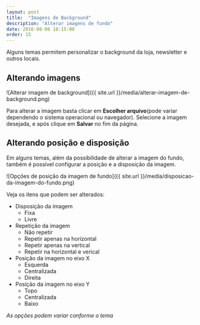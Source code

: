 ```yaml
---
layout: post
title:  "Imagens de Background"
description: "Alterar imagens de fundo"
date: 2016-08-08 18:15:00
order: 15
---
```


Alguns temas permitem personalizar o background da loja, newsletter e outros locais.

## Alterando imagens

![Alterar imagem de background]({{ site.url }}/media/alterar-imagem-de-background.png)

Para alterar a imagem basta clicar em **Escolher arquivo**(pode variar dependendo o sistema operacional ou navegador).
Selecione a imagem desejada, e após clique em **Salvar** no fim da página.

## Alterando posição e disposição

Em alguns temas, além da possíbilidade de alterar a imagem do fundo, também é possível configurar a posição e a disposição da imagem.

![Opções de posição da imagem de fundo]({{ site.url }}/media/disposicao-da-imagem-do-fundo.png)

Veja os itens que podem ser alterados:

* Disposição da imagem
    * Fixa
    * Livre
* Repetição da imagem
    * Não repetir
    * Repetir apenas na horizontal
    * Repetir apenas na vertical
    * Repetir na horizontal e verical
* Posição da imagem no eixo X
    * Esquerda
    * Centralizada
    * Direita
* Posição da imagem no eixo Y
    * Topo
    * Centralizada
    * Baixo

_As opções podem variar conforme o tema_